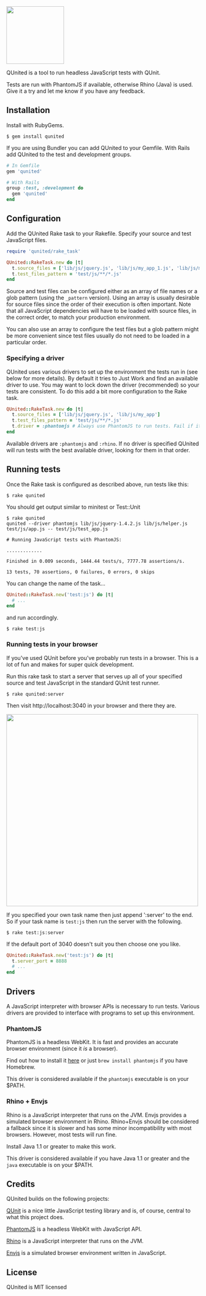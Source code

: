 <img src="http://i.imgur.com/NIoQy.png" width="150px" />

QUnited is a tool to run headless JavaScript tests with QUnit.

Tests are run with PhantomJS if available, otherwise Rhino (Java) is used. Give it a try and let me know if you have any feedback.

## Installation

Install with RubyGems.

```
$ gem install qunited
```

If you are using Bundler you can add QUnited to your Gemfile. With Rails add QUnited to the test and development groups.

```ruby
# In Gemfile
gem 'qunited'
```

```ruby
# With Rails
group :test, :development do
  gem 'qunited'
end
```


## Configuration

Add the QUnited Rake task to your Rakefile. Specify your source and test JavaScript files.

```ruby
require 'qunited/rake_task'

QUnited::RakeTask.new do |t|
  t.source_files = ['lib/js/jquery.js', 'lib/js/my_app_1.js', 'lib/js/my_app_2.js']
  t.test_files_pattern = 'test/js/**/*.js'
end
```

Source and test files can be configured either as an array of file names or a glob pattern (using the ```_pattern``` version). Using an array is usually desirable for source files since the order of their execution is often important. Note that all JavaScript dependencies will have to be loaded with source files, in the correct order, to match your production environment.

You can also use an array to configure the test files but a glob pattern might be more convenient since test files usually do not need to be loaded in a particular order.

### Specifying a driver

QUnited uses various drivers to set up the environment the tests run in (see below for more details). By default it tries to Just Work and find an available driver to use. You may want to lock down the driver (recommended) so your tests are consistent. To do this add a bit more configuration to the Rake task.

```ruby
QUnited::RakeTask.new do |t|
  t.source_files = ['lib/js/jquery.js', 'lib/js/my_app']
  t.test_files_pattern = 'test/js/**/*.js'
  t.driver = :phantomjs # Always use PhantomJS to run tests. Fail if it's not available.
end
```

Available drivers are ```:phantomjs``` and ```:rhino```. If no driver is specified QUnited will run tests with the best available driver, looking for them in that order.

## Running tests

Once the Rake task is configured as described above, run tests like this:

```
$ rake qunited
```

You should get output similar to minitest or Test::Unit

```
$ rake qunited
qunited --driver phantomjs lib/js/jquery-1.4.2.js lib/js/helper.js test/js/app.js -- test/js/test_app.js

# Running JavaScript tests with PhantomJS:

.............

Finished in 0.009 seconds, 1444.44 tests/s, 7777.78 assertions/s.

13 tests, 70 assertions, 0 failures, 0 errors, 0 skips
```

You can change the name of the task...

```ruby
QUnited::RakeTask.new('test:js') do |t|
  # ...
end
```
and run accordingly.

```
$ rake test:js
```

### Running tests in your browser

If you've used QUnit before you've probably run tests in a browser. This is a lot of fun and makes for super quick development.

Run this rake task to start a server that serves up all of your specified source and test JavaScript in the standard QUnit test runner.

```
$ rake qunited:server
```

Then visit http://localhost:3040 in your browser and there they are.

<img src="http://i.imgur.com/o6Gx8.png" width="500px" />

If you specified your own task name then just append ':server' to the end. So if your task name is ```test:js``` then run the server with the following.
```
$ rake test:js:server
```

If the default port of 3040 doesn't suit you then choose one you like.
```ruby
QUnited::RakeTask.new('test:js') do |t|
  t.server_port = 8888
  # ...
end
```

## Drivers

A JavaScript interpreter with browser APIs is necessary to run tests. Various drivers are provided to interface with programs to set up this environment.

### PhantomJS

PhantomJS is a headless WebKit. It is fast and provides an accurate browser environment (since it _is_ a browser).

Find out how to install it [here](http://phantomjs.org/) or just ```brew install phantomjs``` if you have Homebrew.

This driver is considered available if the ```phantomjs``` executable is on your $PATH.

### Rhino + Envjs

Rhino is a JavaScript interpreter that runs on the JVM. Envjs provides a simulated browser environment in Rhino. Rhino+Envjs should be considered a fallback since it is slower and has some minor incompatibility with most browsers. However, most tests will run fine.

Install Java 1.1 or greater to make this work.

This driver is considered available if you have Java 1.1 or greater and the ```java``` executable is on your $PATH.

## Credits

QUnited builds on the following projects:

[QUnit](https://github.com/jquery/qunit/) is a nice little JavaScript testing library and is, of course, central to what this project does.

[PhantomJS](http://phantomjs.org/) is a headless WebKit with JavaScript API.

[Rhino](http://www.mozilla.org/rhino/) is a JavaScript interpreter that runs on the JVM.

[Envjs](http://www.envjs.com/) is a simulated browser environment written in JavaScript.

## License

QUnited is MIT licensed
